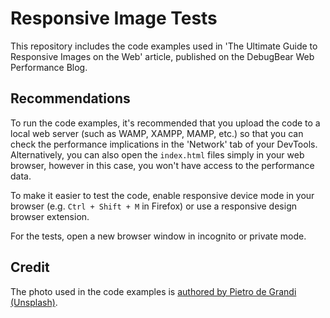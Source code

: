 # Responsive Image Tests

This repository includes the code examples used in 'The Ultimate Guide to Responsive Images on the Web' article, published on the DebugBear Web Performance Blog.

## Recommendations

To run the code examples, it's recommended that you upload the code to a local web server (such as WAMP, XAMPP, MAMP, etc.) so that you can check the performance implications in the 'Network' tab of your DevTools. Alternatively, you can also open the `index.html` files simply in your web browser, however in this case, you won't have access to the performance data.

To make it easier to test the code, enable responsive device mode in your browser (e.g. `Ctrl + Shift + M` in Firefox) or use a responsive design browser extension.

For the tests, open a new browser window in incognito or private mode.

## Credit

The photo used in the code examples is [authored by Pietro de Grandi (Unsplash)](https://unsplash.com/photos/T7K4aEPoGGk).